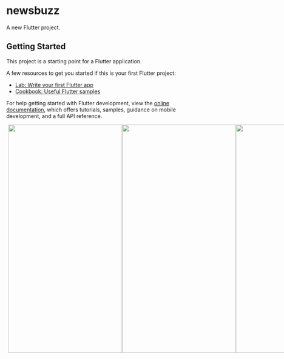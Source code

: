 # newsbuzz

A new Flutter project.

## Getting Started

This project is a starting point for a Flutter application.

A few resources to get you started if this is your first Flutter project:

- [Lab: Write your first Flutter app](https://docs.flutter.dev/get-started/codelab)
- [Cookbook: Useful Flutter samples](https://docs.flutter.dev/cookbook)

For help getting started with Flutter development, view the
[online documentation](https://docs.flutter.dev/), which offers tutorials,
samples, guidance on mobile development, and a full API reference.

<!DOCTYPE html>
<html lang="en">
  <body>
    <div style="display:flex">
    <img src="https://drive.google.com/uc?export=view&id=1XrMLivYUOuAIWr0a6scMWDovRlywYxGw" height="600" width="300" style="padding-left:5px"/>
    <img src="https://drive.google.com/uc?export=view&id=1R_phfYqWzUug85Nh_PgVVTOgRPruFAdc" height="600" width="300"/>
    <img src="https://drive.google.com/uc?export=view&id=1-6PcTjjfHXSXpvxj61qBd_sRZE5-FJbu" height="600" width="300"/>
    </div>
  </body>
 </html>


